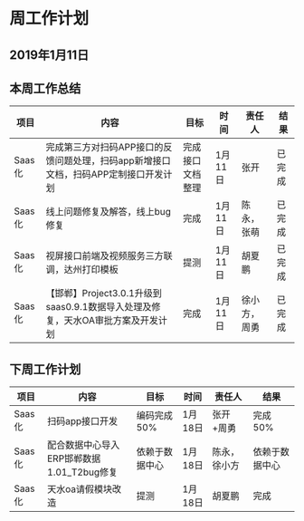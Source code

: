 # 周工作计划

## 2019年1月11日

## 本周工作总结

|项目|内容|目标|时间|责任人|结果|
|--|--|--|--|--|--|
|Saas化|完成第三方对扫码APP接口的反馈问题处理，扫码app新增接口文档，扫码APP定制接口开发计划|完成接口文档整理|1月11日|张开|已完成|
|Saas化|线上问题修复及解答，线上bug修复|完成|1月11日|陈永，张萌|已完成|
|Saas化|视屏接口前端及视频服务三方联调，达州打印模板|提测|1月11日|胡夏鹏|已完成|
|Saas化|【邯郸】Project3.0.1升级到saas0.9.1数据导入处理及修复，天水OA审批方案及开发计划|完成|1月11日|徐小方，周勇|已完成|

## 下周工作计划

|项目|内容|目标|时间|责任人|结果|
|--|--|--|--|--|--|
|Saas化|扫码app接口开发|编码完成50%|1月18日|张开+周勇|完成50%|
|Saas化|配合数据中心导入ERP邯郸数据<br>1.01_T2bug修复|依赖于数据中心|1月18日|陈永，徐小方|依赖于数据中心|
|Saas化|天水oa请假模块改造|提测|1月18日|胡夏鹏|完成|
